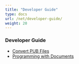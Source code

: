 ```yaml
---
title: "Developer Guide"
type: docs
url: /net/developer-guide/
weight: 20
---
```


### **Developer Guide**
- [Convert PUB Files](/pub/net/convert-pub-files-html/)
- [Programming with Documents](/pub/net/programming-with-documents-html/)
